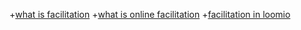 +[what is facilitation](https://github.com/mixmix/workshops/blob/master/facilitation/what_is_facilitation.md)
+[what is online facilitation](https://github.com/mixmix/workshops/blob/master/facilitation/what_is_online_facilitation.md)
+[facilitation in loomio](https://github.com/mixmix/workshops/blob/master/facilitation/facilitation_in_loomio.md)
